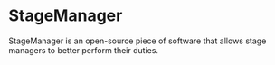 # StageManager

StageManager is an open-source piece of software that allows stage managers to better perform their duties.
